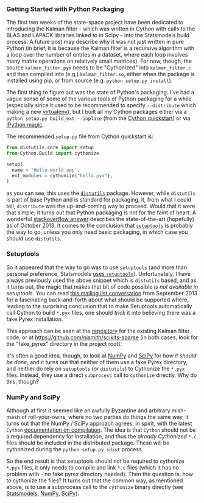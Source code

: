 ### Getting Started with Python Packaging

The first two weeks of the state-space project have been dedicated to introducing the Kalman filter - which was written in Cython with calls to the BLAS and LAPACK libraries linked to in Scipy - into the Statsmodels build process. A future post may describe why it was not just written in pure Python (in brief, it is because the Kalman filter is a recursive algorithm with a loop over the number of entries in a dataset, where each loop involves many matrix operations on relatively small matrices). For now, though, the source `kalman_filter.pyx` needs to be "Cythonized" into `kalman_filter.c` and then compiled into (e.g.) `kalman_filter.so`, either when the package is installed using pip, or from source (e.g. `python setup.py install`).

The first thing to figure out was the state of Python's packaging. I've had a vague sense of some of the various tools of Python packaging for a while (especially since it used to be recommended to specify `--distribute` which making a new [virtualenv](http://www.google.com)), but I built all my Cython packages either via a `python setup.py build_ext --inplace` (from the [Cython quickstart](http://docs.cython.org/src/quickstart/build.html)) or via [IPython magic](http://ipython.org/ipython-doc/2/config/extensions/cythonmagic.html).

The recommended `setup.py` file from Cython quickstart is:

```python
from distutils.core import setup
from Cython.Build import cythonize

setup(
  name = 'Hello world app',
  ext_modules = cythonize("hello.pyx"),
)
```

as you can see, this uses the [`distutils`](https://docs.python.org/2/library/distutils.html) package. However, while `distutils` is part of base Python and is standard for packaging, it, from what I could tell, `distribute` was the up-and-coming way to proceed. Would that it were that simple; it turns out that Python packaging is not for the faint of heart. A wonderful [stackoverflow answer](http://stackoverflow.com/a/14753678/603962) describes the state-of-the-art (hopefully) as of October 2013. It comes to the conclusion that [`setuptools`](https://pythonhosted.org/setuptools/) is probably the way to go, unless you only need basic packaging, in which case you should use `distutils`.

### Setuptools

So it appeared that the way to go was to use `setuptools` (and more than personal preference, Statsmodels [uses `setuptools`](https://github.com/statsmodels/statsmodels/blob/master/setup.py#L30)). Unfortunately, I have always previously used the above snippet which is `distutils` based, and as it turns out, the magic that makes that bit of code possible *is not available in setuptools*. You can read [this mailing list conversation](https://mail.python.org/pipermail/distutils-sig/2007-September/008207.html) from September 2013 for a fascinating back-and-forth about what should be supported where, leading to the surprising conclusion that to make Setuptools automatically call Cython to build `*.pyx` files, one should *trick* it into believing there was a fake Pyrex installation.

This approach can be seen at the [repository](http://github.com/ChadFulton/pykalman_filter) for the existing Kalman filter code, or at https://github.com/njsmith/scikits-sparse (in both cases, look for the "fake_pyrex" directory in the project root).

It's often a good idea, though, to look at [NumPy](http://github.com/numpy/numpy) and [SciPy](https://github.com/scipy/scipy) for *how it should be done*, and it turns out that neither of them use a fake Pyrex directory, and neither do rely on `setuptools` (or `distutils`) to Cythonize the `*.pyx` files. Instead, they use a direct `subprocess` call to `cythonize` directly. Why do this, though?

### NumPy and SciPy

Although at first it seemed like an awfully Byzantine and arbitrary mish-mash of roll-your-owns, where no two parties do things the same way, it turns out that the NumPy / SciPy approach agrees, in spirit, with the latest `Cython` [documentation on compilation](http://docs.cython.org/src/reference/compilation.html). The idea is that `Cython` should not be a required dependency for installation, and thus the *already Cythonized* `*.c` files should be included in the distributed package. These will be cythonized during the `python setup.py sdist` process.

So the end result is that setuptools should not be required to cythonize `*.pyx` files, it only needs to compile and link `*.c` files (which it has no problem with - no fake pyrex directory needed). Then the question is, how to cythonize the files? It turns out that the common way, as mentioned above, is to use a subprocess call to the `cythonize` binary directly (see [Statsmodels](https://github.com/statsmodels/statsmodels/blob/master/setup.py#L86), [NumPy](https://github.com/numpy/numpy/blob/master/setup.py#L187), [SciPy](https://github.com/scipy/scipy/blob/master/setup.py#L158)).
